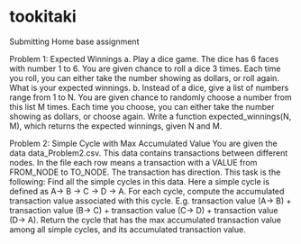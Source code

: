 # tookitaki
Submitting Home base assignment


Problem 1: Expected Winnings
a. Play a dice game. The dice has 6 faces with number 1 to 6. You are given chance to roll
a dice 3 times. Each time you roll, you can either take the number showing as dollars, or
roll again. What is your expected winnings.
b. Instead of a dice, give a list of numbers range from 1 to N. You are given chance to
randomly choose a number from this list M times. Each time you choose, you can either
take the number showing as dollars, or choose again.
Write a function expected_winnings(N, M), which returns the expected winnings, given N
and M.

Problem 2: Simple Cycle with Max Accumulated Value
You are given the data data_Problem2.csv. This data contains transactions between different
nodes. In the file each row means a transaction with a VALUE from FROM_NODE to
TO_NODE. The transaction has direction.
This task is the following:
Find all the simple cycles in this data. Here a simple cycle is defined as A→ B → C → D → A. For
each cycle, compute the accumulated transaction value associated with this cycle. E.g.
transaction value (A→ B) + transaction value (B→ C) + transaction value (C→ D) + transaction
value (D→ A).
Return the cycle that has the max accumulated transaction value among all simple cycles, and
its accumulated transaction value.
